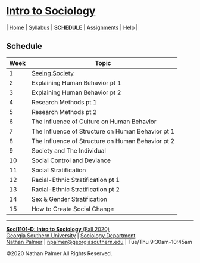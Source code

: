 # [Intro to Sociology](https://ishimby.github.io/Soc101/)

| [Home](https://ishimby.github.io/Soc101/) | [Syllabus](https://ishimby.github.io/Soc101/syllabus.html) | [**SCHEDULE**](https://ishimby.github.io/Soc101/schedule.html) | [Assignments](https://ishimby.github.io/Soc101/assignments.html) | [Help](https://ishimby.github.io/Soc101/help.html) |

## Schedule

| Week | Topic |
| ----- | ----- |
| 1 | [Seeing Society](https://ishimby.github.io/Soc101/1_seeing_society_overview.html) |
| 2 | Explaining Human Behavior pt 1 |
| 3 | Explaining Human Behavior pt 2 |
| 4 | Research Methods pt 1 |
| 5 | Research Methods pt 2 |
| 6 | The Influence of Culture on Human Behavior |
| 7 | The Influence of Structure on Human Behavior pt 1 |
| 8 | The Influence of Structure on Human Behavior pt 2 |
| 9 | Society and The Individual |
| 10 | Social Control and Deviance |
| 11 | Social Stratification |
| 12 | Racial-Ethnic Stratification pt 1|
| 13 | Racial-Ethnic Stratification pt 2 |
| 14 | Sex & Gender Stratification |
| 15 | How to Create Social Change |


---

[**Soci1101-D: Intro to Sociology** (Fall 2020)](https://ishimby.github.io/Soc101/)  
[Georgia Southern University](https://www.georgiasouthern.edu/) | [Sociology Department](https://cbss.georgiasouthern.edu/socianth/)  
[Nathan Palmer](www.natepalmer.org) | [npalmer@georgiasouthern.edu](mailto:npalmer@georgiasouthern.edu) | Tue/Thu 9:30am-10:45am 
  
©2020 Nathan Palmer All Rights Reserved.